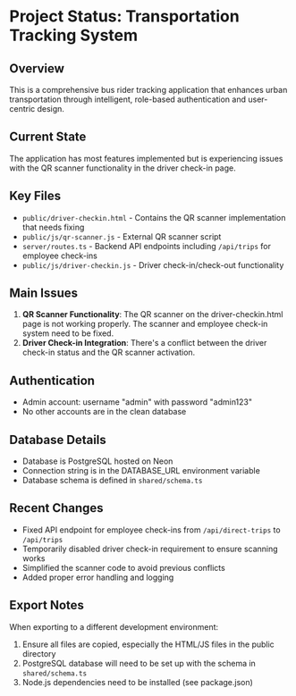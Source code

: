 # Project Status: Transportation Tracking System

## Overview
This is a comprehensive bus rider tracking application that enhances urban transportation through intelligent, role-based authentication and user-centric design.

## Current State
The application has most features implemented but is experiencing issues with the QR scanner functionality in the driver check-in page.

## Key Files
- `public/driver-checkin.html` - Contains the QR scanner implementation that needs fixing
- `public/js/qr-scanner.js` - External QR scanner script
- `server/routes.ts` - Backend API endpoints including `/api/trips` for employee check-ins
- `public/js/driver-checkin.js` - Driver check-in/check-out functionality

## Main Issues
1. **QR Scanner Functionality**: The QR scanner on the driver-checkin.html page is not working properly. The scanner and employee check-in system need to be fixed.
2. **Driver Check-in Integration**: There's a conflict between the driver check-in status and the QR scanner activation.

## Authentication
- Admin account: username "admin" with password "admin123"
- No other accounts are in the clean database

## Database Details
- Database is PostgreSQL hosted on Neon
- Connection string is in the DATABASE_URL environment variable
- Database schema is defined in `shared/schema.ts`

## Recent Changes
- Fixed API endpoint for employee check-ins from `/api/direct-trips` to `/api/trips`
- Temporarily disabled driver check-in requirement to ensure scanning works
- Simplified the scanner code to avoid previous conflicts
- Added proper error handling and logging

## Export Notes
When exporting to a different development environment:
1. Ensure all files are copied, especially the HTML/JS files in the public directory
2. PostgreSQL database will need to be set up with the schema in `shared/schema.ts`
3. Node.js dependencies need to be installed (see package.json)